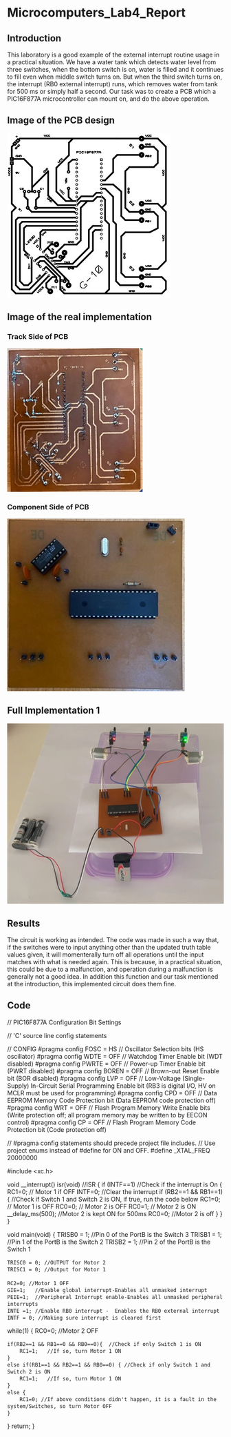 # Microcomputers_Lab4_Report

## Introduction 
This laboratory is a good example of the external interrupt routine usage in a practical situation. We have a water tank which detects water level from three switches, when the bottom switch is on, water is filled and it continues to fill even when middle switch turns on. But when the third switch turns on, the interrupt (RB0 external interrupt) runs, which removes water from tank for 500 ms or simply half a second. Our task was to create a PCB which a PIC16F877A microcontroller can mount on, and do the above operation.

## Image of the PCB design
![The PCB design](Our-PCB-Design.jpg)

## Image of the real implementation
### Track Side of PCB
![Real implementation tracks](Implemented-PCB.jpg)

### Component Side of PCB
![Real implementation components](Mounted-Components.jpg)

## Full Implementation 1
![1st full Implementation](The-Full-Implementation.jpeg)

## Results
The circuit is working as intended. The code was made in such a way that, if the switches were to input anything other than the updated truth table values given, it will momenterally turn off all operations until the input matches with what is needed again. This is because, in a practical situation, this could be due to a malfunction, and operation during a malfunction is generally not a good idea. In addition this function and our task mentioned at the introduction, this implemented circuit does them fine.

## Code
// PIC16F877A Configuration Bit Settings

// 'C' source line config statements

// CONFIG
#pragma config FOSC = HS        // Oscillator Selection bits (HS oscillator)
#pragma config WDTE = OFF       // Watchdog Timer Enable bit (WDT disabled)
#pragma config PWRTE = OFF      // Power-up Timer Enable bit (PWRT disabled)
#pragma config BOREN = OFF      // Brown-out Reset Enable bit (BOR disabled)
#pragma config LVP = OFF        // Low-Voltage (Single-Supply) In-Circuit Serial Programming Enable bit (RB3 is digital I/O, HV on MCLR must be used for programming)
#pragma config CPD = OFF        // Data EEPROM Memory Code Protection bit (Data EEPROM code protection off)
#pragma config WRT = OFF        // Flash Program Memory Write Enable bits (Write protection off; all program memory may be written to by EECON control)
#pragma config CP = OFF         // Flash Program Memory Code Protection bit (Code protection off)

// #pragma config statements should precede project file includes.
// Use project enums instead of #define for ON and OFF.
#define  _XTAL_FREQ 20000000

#include <xc.h>

void __interrupt() isr(void) //ISR
{
    if (INTF==1) //Check if the interrupt is On
    {
        RC1=0; // Motor 1 if OFF
        INTF=0; //Clear the interrupt
        if (RB2==1 && RB1==1) { //Check if Switch 1 and Switch 2 is ON, if true, run the code below
            RC1=0; // Motor 1 is OFF 
            RC0=0; // Motor 2 is OFF
            RC0=1; // Motor 2 is ON
            __delay_ms(500);  //Motor 2 is kept ON for 500ms
            RC0=0;    //Motor 2 is off
        }
    }
}
        

void main(void)
{
    TRISB0 = 1; //Pin 0 of the PortB is the Switch 3
    TRISB1 = 1; //Pin 1 of the PortB is the Switch 2
    TRISB2 = 1; //Pin 2 of the PortB is the Switch 1
    
    TRISC0 = 0; //OUTPUT for Motor 2
    TRISC1 = 0; //Output for Motor 1
    
    RC2=0; //Motor 1 OFF
    GIE=1;   //Enable global interrupt-Enables all unmasked interrupt
    PEIE=1;  //Peripheral Interrupt enable-Enables all unmasked peripheral interrupts
    INTE =1; //Enable RB0 interrupt -  Enables the RB0 external interrupt
    INTF = 0; //Making sure interrupt is cleared first
 while(1)
 {
    RC0=0; //Motor 2 OFF
    
    if(RB2==1 && RB1==0 && RB0==0){  //Check if only Switch 1 is ON
        RC1=1;   //If so, turn Motor 1 ON   
    }
    else if(RB1==1 && RB2==1 && RB0==0) { //Check if only Switch 1 and Switch 2 is ON 
        RC1=1;   //If so, turn Motor 1 ON
    }
    else {
        RC1=0; //If above conditions didn't happen, it is a fault in the system/Switches, so turn Motor OFF
    }
 }
 return;
}
